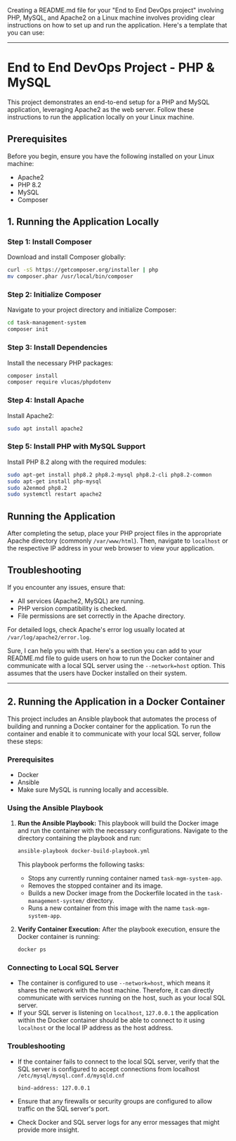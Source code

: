 Creating a README.md file for your "End to End DevOps project" involving PHP, MySQL, and Apache2 on a Linux machine involves providing clear instructions on how to set up and run the application. Here's a template that you can use:

---

# End to End DevOps Project - PHP & MySQL

This project demonstrates an end-to-end setup for a PHP and MySQL application, leveraging Apache2 as the web server. Follow these instructions to run the application locally on your Linux machine.

## Prerequisites

Before you begin, ensure you have the following installed on your Linux machine:

- Apache2
- PHP 8.2
- MySQL
- Composer

## 1. Running the Application Locally

### Step 1: Install Composer

Download and install Composer globally:

```bash
curl -sS https://getcomposer.org/installer | php
mv composer.phar /usr/local/bin/composer
```

### Step 2: Initialize Composer

Navigate to your project directory and initialize Composer:

```bash
cd task-management-system
composer init
```

### Step 3: Install Dependencies

Install the necessary PHP packages:

```bash
composer install
composer require vlucas/phpdotenv
```

### Step 4: Install Apache

Install Apache2:

```bash
sudo apt install apache2
```

### Step 5: Install PHP with MySQL Support

Install PHP 8.2 along with the required modules:

```bash
sudo apt-get install php8.2 php8.2-mysql php8.2-cli php8.2-common
sudo apt-get install php-mysql
sudo a2enmod php8.2
sudo systemctl restart apache2
```

## Running the Application

After completing the setup, place your PHP project files in the appropriate Apache directory (commonly `/var/www/html`). Then, navigate to `localhost` or the respective IP address in your web browser to view your application.

## Troubleshooting

If you encounter any issues, ensure that:

- All services (Apache2, MySQL) are running.
- PHP version compatibility is checked.
- File permissions are set correctly in the Apache directory.

For detailed logs, check Apache's error log usually located at `/var/log/apache2/error.log`.

Sure, I can help you with that. Here's a section you can add to your README.md file to guide users on how to run the Docker container and communicate with a local SQL server using the `--network=host` option. This assumes that the users have Docker installed on their system.

---

## 2. Running the Application in a Docker Container

This project includes an Ansible playbook that automates the process of building and running a Docker container for the application. To run the container and enable it to communicate with your local SQL server, follow these steps:

### Prerequisites

- Docker
- Ansible
- Make sure MySQL is running locally and accessible.

### Using the Ansible Playbook

1. **Run the Ansible Playbook:** This playbook will build the Docker image and run the container with the necessary configurations. Navigate to the directory containing the playbook and run:

   ```bash
   ansible-playbook docker-build-playbook.yml
   ```

   This playbook performs the following tasks:

   - Stops any currently running container named `task-mgm-system-app`.
   - Removes the stopped container and its image.
   - Builds a new Docker image from the Dockerfile located in the `task-management-system/` directory.
   - Runs a new container from this image with the name `task-mgm-system-app`.

2. **Verify Container Execution:** After the playbook execution, ensure the Docker container is running:

   ```bash
   docker ps
   ```

### Connecting to Local SQL Server

- The container is configured to use `--network=host`, which means it shares the network with the host machine. Therefore, it can directly communicate with services running on the host, such as your local SQL server.
- If your SQL server is listening on `localhost`, `127.0.0.1` the application within the Docker container should be able to connect to it using `localhost` or the local IP address as the host address.

### Troubleshooting

- If the container fails to connect to the local SQL server, verify that the SQL server is configured to accept connections from localhost `/etc/mysql/mysql.conf.d/mysqld.cnf`

  ```
  bind-address: 127.0.0.1
  ```

- Ensure that any firewalls or security groups are configured to allow traffic on the SQL server's port.
- Check Docker and SQL server logs for any error messages that might provide more insight.

